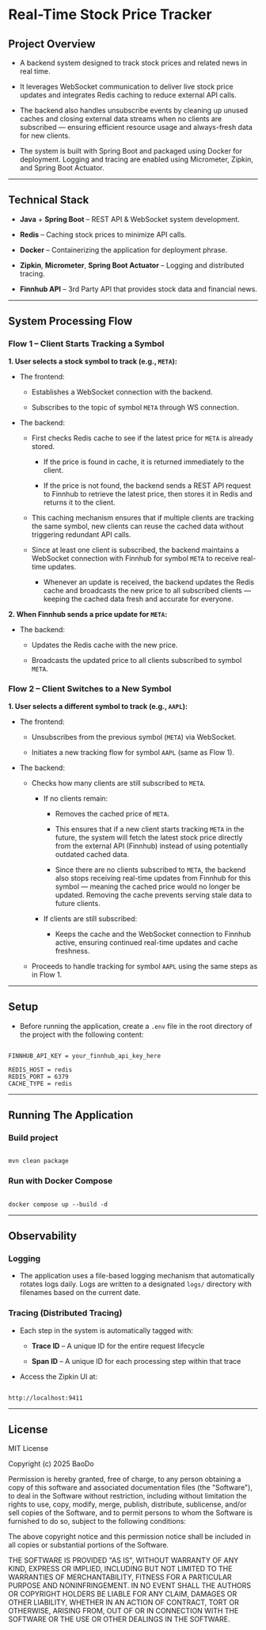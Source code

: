 # Real-Time Stock Price Tracker

## Project Overview

- A backend system designed to track stock prices and related news in real time. 

- It leverages WebSocket communication to deliver live stock price updates and integrates Redis caching to reduce external API calls.

- The backend also handles unsubscribe events by cleaning up unused caches and closing external data streams when no clients are subscribed — ensuring efficient resource usage and always-fresh data for new clients.

- The system is built with Spring Boot and packaged using Docker for deployment. Logging and tracing are enabled using Micrometer, Zipkin, and Spring Boot Actuator.

---

## Technical Stack

- **Java** + **Spring Boot** – REST API & WebSocket system development.
  
- **Redis** – Caching stock prices to minimize API calls.
  
- **Docker** – Containerizing the application for deployment phrase.
  
- **Zipkin**, **Micrometer**, **Spring Boot Actuator** – Logging and distributed tracing.
  
- **Finnhub API** – 3rd Party API that provides stock data and financial news.

---

## System Processing Flow

### Flow 1 – Client Starts Tracking a Symbol

**1. User selects a stock symbol to track (e.g., `META`):**

- The frontend:
  - Establishes a WebSocket connection with the backend.
    
  - Subscribes to the topic of symbol `META` through WS connection.

- The backend:
  - First checks Redis cache to see if the latest price for `META` is already stored.
    
    - If the price is found in cache, it is returned immediately to the client.
      
    - If the price is not found, the backend sends a REST API request to Finnhub to retrieve the latest price, then stores it in Redis and returns it to the client.
      
  - This caching mechanism ensures that if multiple clients are tracking the same symbol, new clients can reuse the cached data without triggering redundant API calls.
    
  - Since at least one client is subscribed, the backend maintains a WebSocket connection with Finnhub for symbol `META` to receive real-time updates.
    
    - Whenever an update is received, the backend updates the Redis cache and broadcasts the new price to all subscribed clients — keeping the cached data fresh and accurate for everyone.

**2. When Finnhub sends a price update for `META`:**

- The backend:
  - Updates the Redis cache with the new price.
    
  - Broadcasts the updated price to all clients subscribed to symbol `META`.

### Flow 2 – Client Switches to a New Symbol

**1. User selects a different symbol to track (e.g., `AAPL`):**

- The frontend:
  - Unsubscribes from the previous symbol (`META`) via WebSocket.
    
  - Initiates a new tracking flow for symbol `AAPL` (same as Flow 1).

- The backend:
  - Checks how many clients are still subscribed to `META`.
  
    - If no clients remain:
      - Removes the cached price of `META`.
        
      - This ensures that if a new client starts tracking `META` in the future, the system will fetch the latest stock price directly from the external API (Finnhub) instead of using potentially outdated cached data.
        
      - Since there are no clients subscribed to `META`, the backend also stops receiving real-time updates from Finnhub for this symbol — meaning the cached price would no longer be updated. Removing the cache prevents serving stale data to future clients.
  
    - If clients are still subscribed:
      - Keeps the cache and the WebSocket connection to Finnhub active, ensuring continued real-time updates and cache freshness.

  - Proceeds to handle tracking for symbol `AAPL` using the same steps as in Flow 1.

 ---

## Setup

- Before running the application, create a `.env` file in the root directory of the project with the following content:

```

FINNHUB_API_KEY = your_finnhub_api_key_here

REDIS_HOST = redis
REDIS_PORT = 6379
CACHE_TYPE = redis

```

---

## Running The Application

### Build project
```

mvn clean package

```

### Run with Docker Compose
```

docker compose up --build -d

```

---

## Observability
### Logging
- The application uses a file-based logging mechanism that automatically rotates logs daily. Logs are written to a designated `logs/` directory with filenames based on the current date.

### Tracing (Distributed Tracing)

- Each step in the system is automatically tagged with:
  - **Trace ID** – A unique ID for the entire request lifecycle
    
  - **Span ID** – A unique ID for each processing step within that trace
    
- Access the Zipkin UI at:
```

http://localhost:9411

```

---

## License

MIT License

Copyright (c) 2025 BaoDo

Permission is hereby granted, free of charge, to any person obtaining a copy of this software and associated documentation files (the "Software"), to deal in the Software without restriction, including without limitation the rights to use, copy, modify, merge, publish, distribute, sublicense, and/or sell copies of the Software, and to permit persons to whom the Software is furnished to do so, subject to the following conditions:

The above copyright notice and this permission notice shall be included in all copies or substantial portions of the Software.

THE SOFTWARE IS PROVIDED "AS IS", WITHOUT WARRANTY OF ANY KIND, EXPRESS OR IMPLIED, INCLUDING BUT NOT LIMITED TO THE WARRANTIES OF MERCHANTABILITY, FITNESS FOR A PARTICULAR PURPOSE AND NONINFRINGEMENT. IN NO EVENT SHALL THE AUTHORS OR COPYRIGHT HOLDERS BE LIABLE FOR ANY CLAIM, DAMAGES OR OTHER LIABILITY, WHETHER IN AN ACTION OF CONTRACT, TORT OR OTHERWISE, ARISING FROM, OUT OF OR IN CONNECTION WITH THE SOFTWARE OR THE USE OR OTHER DEALINGS IN THE SOFTWARE.

